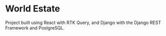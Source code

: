 # World Estate

Project built using React with RTK Query, and Django with the Django REST Framework and PostgreSQL.
